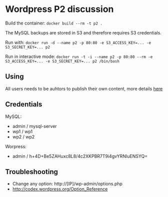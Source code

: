 Wordpress P2 discussion
=======================

Build the container: `docker build --rm -t p2 .`


The MySQL backups are stored in S3 and therefore requires S3 credentials.

Run with: `docker run -d --name p2 -p 80:80 -e S3_ACCESS_KEY=... -e S3_SECRET_KEY=... p2`

Run in interactive mode:  `docker run -t -i --name p2 -p 80:80 --rm -e S3_ACCESS_KEY=... -e S3_SECRET_KEY=... p2 /bin/bash`


Using
-----

All users needs to be auhtors to publish their own content, more details [here](http://codex.wordpress.org/Roles_and_Capabilities)


Credentials
-----------

MySQL:

 * admin / mysql-server
 * wp1 / wp1
 * wp2 / wp2


Worpress:

 * admin / h+4D+Be5ZAHuxc8L8/4c2XKPBR7T9i4gvYRNIuENSYQ=


Troubleshooting
---------------


 * Change any option: http://[IP]/wp-admin/options.php
  *  http://codex.wordpress.org/Option_Reference

